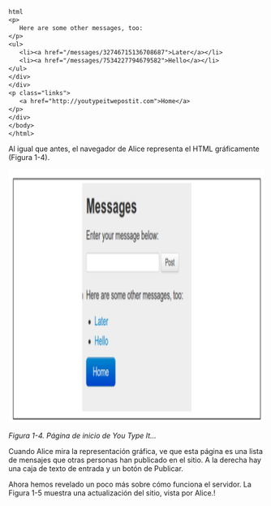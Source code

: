 ```
html
<p>
   Here are some other messages, too:
</p>
<ul>
   <li><a href="/messages/32746715136708687">Later</a></li>
   <li><a href="/messages/7534227794679582">Hello</a></li>
</ul>
</div>
</div>
<p class="links">
   <a href="http://youtypeitwepostit.com">Home</a>
</p>
</div>
</body>
</html>
```

Al igual que antes, el navegador de Alice representa el HTML gráficamente (Figura 1-4).

<img src=./image.png height=500px widht=1000px>

*Figura 1-4. Página de inicio de You Type It…*

Cuando Alice mira la representación gráfica, ve que esta página es una lista de mensajes que otras personas han publicado en el sitio. A la derecha hay una caja de texto de entrada y un botón de Publicar.

Ahora hemos revelado un poco más sobre cómo funciona el servidor. La Figura 1-5 muestra una actualización del sitio, vista por Alice.!